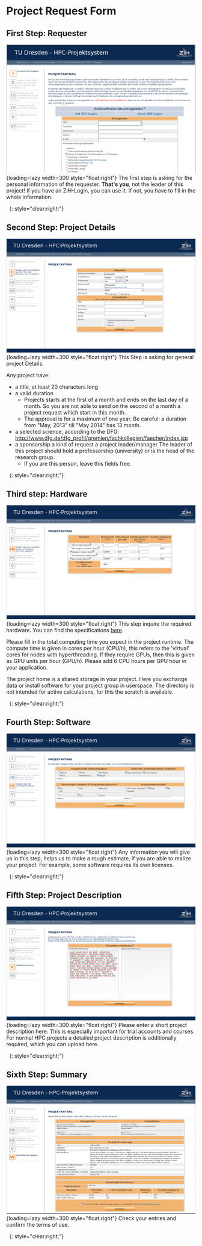 # Project Request Form

## First Step: Requester

![picture 1: Login Screen >](misc/request_step1_b.png "Login Screen"){loading=lazy width=300 style="float:right"}
The first step is asking for the personal information of the requester.
**That's you**, not the leader of this project!
If you have an ZIH-Login, you can use it.
If not, you have to fill in the whole information.

&nbsp;
{: style="clear:right;"}

## Second Step: Project Details

![picture 3: Project Details >][1]{loading=lazy width=300 style="float:right"}
This Step is asking for general project Details.

Any project have:

* a title, at least 20 characters long
* a valid duration
    * Projects starts at the first of a month and ends on the last day of a month. So you are not
      able to send on the second of a month a project request which start in this month.
    * The approval is for a maximum of one year. Be careful: a duration from "May, 2013" till
      "May 2014" has 13 month.
* a selected science, according to the DFG:
  http://www.dfg.de/dfg_profil/gremien/fachkollegien/faecher/index.jsp
* a sponsorship a kind of request a project leader/manager The leader of this project should hold a
  professorship (university) or is the head of the research group.
    * If you are this person, leave this fields free.

&nbsp;
{: style="clear:right;"}

## Third step: Hardware

![picture 4: Hardware >](misc/request_step3_machines.png "Hardware"){loading=lazy width=300 style="float:right"}
This step inquire the required hardware. You can find the specifications
[here](../jobs_and_resources/hardware_overview.md).

Please fill in the total computing time you expect in the project runtime.  The compute time is
given in cores per hour (CPU/h), this refers to the 'virtual' cores for nodes with hyperthreading.
If they require GPUs, then this is given as GPU units per hour (GPU/h).  Please add 6 CPU hours per
GPU hour in your application.

The project home is a shared storage in your project.  Here you exchange data or install software
for your project group in userspace. The directory is not intended for active calculations, for this
the scratch is available.

&nbsp;
{: style="clear:right;"}

## Fourth Step: Software

![Picture 5: Software >](misc/request_step4_software.png "Software"){loading=lazy width=300 style="float:right"}
Any information you will give us in this step, helps us to make a rough estimate, if you are able
to realize your project. For example, some software requires its own licenses.

&nbsp;
{: style="clear:right;"}

## Fifth Step: Project Description

![picture 6: Project Description >][2]{loading=lazy width=300 style="float:right"} Please enter a
short project description here. This is especially important for trial accounts and courses. For
normal HPC projects a detailed project description is additionally required, which you can upload
here.

&nbsp;
{: style="clear:right;"}

## Sixth Step: Summary

![picture 6: summary >](misc/request_step6.png "Summary"){loading=lazy width=300 style="float:right"}
Check your entries and confirm the terms of use.

&nbsp;
{: style="clear:right;"}

[1]: misc/request_step2_details.png "Project Details"
[2]: misc/request_step5_description.png "Project Description"
